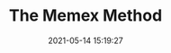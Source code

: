 ---
date: 2021-05-14 15:19:27
link:
  source: pocket
  source_url: https://getpocket.com
  text: The Memex Method
  url: https://doctorow.medium.com/the-memex-method-238c71f2fb46
source: pocket
syndicated:
- type: pocket
  url: https://doctorow.medium.com/the-memex-method-238c71f2fb46
- type: mastodon
  url: https://mastodon.technology/users/roytang/statuses/106234224901025153
- type: twitter
  url: https://twitter.com/roytang/status/1393224706128367619/
title: The Memex Method
---